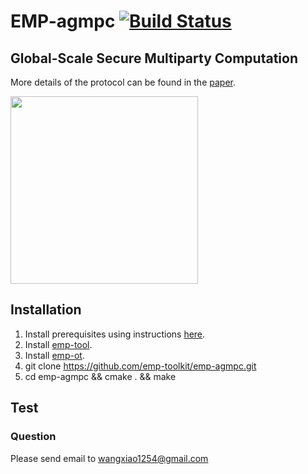 # EMP-agmpc [![Build Status](https://travis-ci.org/emp-toolkit/emp-agmpc.svg?branch=master)](https://travis-ci.org/emp-toolkit/emp-agmpc)
## Global-Scale Secure Multiparty Computation

More details of the protocol can be found in the [paper](https://eprint.iacr.org/2017/189).

<img src="https://raw.githubusercontent.com/emp-toolkit/emp-readme/master/art/logo-full.jpg" width=300px/>

## Installation

1. Install prerequisites using instructions [here](https://github.com/emp-toolkit/emp-readme).
2. Install [emp-tool](https://github.com/emp-toolkit/emp-tool).
3. Install [emp-ot](https://github.com/emp-toolkit/emp-ot).
4. git clone https://github.com/emp-toolkit/emp-agmpc.git
5. cd emp-agmpc && cmake . && make 

## Test


### Question
Please send email to wangxiao1254@gmail.com

